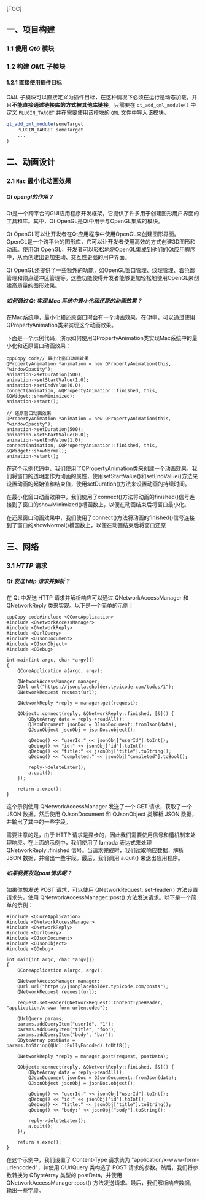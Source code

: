 [TOC]

## 一、项目构建

### 1.1 使用 *Qt6* 模块



### 1.2 构建 *QML* 子模块

#### 1.2.1 直接使用插件目标

*QML* 子模块可以直接定义为插件目标，在这种情况下必须在运行是动态加载，并且**不能直接通过链接库的方式被其他库链接**。只需要在 `qt_add_qml_module()` 中定义 `PLUGIN_TARGET` 并在需要使用该模块的 `QML` 文件中导入该模块。

```cmake
qt_add_qml_module(someTarget
    PLUGIN_TARGET someTarget
    ...
)
```

## 二、动画设计

### 2.1 `Mac` 最小化动画效果

##### Qt opengl的作用？

Qt是一个跨平台的GUI应用程序开发框架，它提供了许多用于创建图形用户界面的工具和库。其中，Qt OpenGL是Qt中用于与OpenGL集成的模块。

Qt OpenGL可以让开发者在Qt应用程序中使用OpenGL来创建图形界面。OpenGL是一个跨平台的图形库，它可以让开发者使用高效的方式创建3D图形和动画。使用Qt OpenGL，开发者可以轻松地将OpenGL集成到他们的Qt应用程序中，从而创建出更加生动、交互性更强的用户界面。

Qt OpenGL还提供了一些额外的功能，如OpenGL窗口管理、纹理管理、着色器管理和顶点缓冲区管理等。这些功能使得开发者能够更加轻松地使用OpenGL来创建高质量的图形效果。

##### 如何通过 Qt 实现 Mac 系统中最小化和还原的动画效果？

在Mac系统中，最小化和还原窗口时会有一个动画效果。在Qt中，可以通过使用QPropertyAnimation类来实现这个动画效果。

下面是一个示例代码，演示如何使用QPropertyAnimation类实现Mac系统中的最小化和还原窗口动画效果：

```
cppCopy code// 最小化窗口动画效果
QPropertyAnimation *animation = new QPropertyAnimation(this, "windowOpacity");
animation->setDuration(500);
animation->setStartValue(1.0);
animation->setEndValue(0.0);
connect(animation, &QPropertyAnimation::finished, this, &QWidget::showMinimized);
animation->start();

// 还原窗口动画效果
QPropertyAnimation *animation = new QPropertyAnimation(this, "windowOpacity");
animation->setDuration(500);
animation->setStartValue(0.0);
animation->setEndValue(1.0);
connect(animation, &QPropertyAnimation::finished, this, &QWidget::showNormal);
animation->start();
```

在这个示例代码中，我们使用了QPropertyAnimation类来创建一个动画效果。我们将窗口的透明度作为动画的属性，使用setStartValue()和setEndValue()方法来设置动画的起始值和结束值，使用setDuration()方法来设置动画的持续时间。

在最小化窗口动画效果中，我们使用了connect()方法将动画的finished()信号连接到了窗口的showMinimized()槽函数上，以便在动画结束后将窗口最小化。

在还原窗口动画效果中，我们使用了connect()方法将动画的finished()信号连接到了窗口的showNormal()槽函数上，以便在动画结束后将窗口还原

## 三、网络

### 3.1 *HTTP* 请求

##### Qt 发送 http 请求并解析？

在 Qt 中发送 HTTP 请求并解析响应可以通过 QNetworkAccessManager 和 QNetworkReply 类来实现。以下是一个简单的示例：

```
cppCopy code#include <QCoreApplication>
#include <QNetworkAccessManager>
#include <QNetworkReply>
#include <QUrlQuery>
#include <QJsonDocument>
#include <QJsonObject>
#include <QDebug>

int main(int argc, char *argv[])
{
    QCoreApplication a(argc, argv);

    QNetworkAccessManager manager;
    QUrl url("https://jsonplaceholder.typicode.com/todos/1");
    QNetworkRequest request(url);

    QNetworkReply *reply = manager.get(request);

    QObject::connect(reply, &QNetworkReply::finished, [&]() {
        QByteArray data = reply->readAll();
        QJsonDocument jsonDoc = QJsonDocument::fromJson(data);
        QJsonObject jsonObj = jsonDoc.object();

        qDebug() << "userId:" << jsonObj["userId"].toInt();
        qDebug() << "id:" << jsonObj["id"].toInt();
        qDebug() << "title:" << jsonObj["title"].toString();
        qDebug() << "completed:" << jsonObj["completed"].toBool();

        reply->deleteLater();
        a.quit();
    });

    return a.exec();
}
```

这个示例使用 QNetworkAccessManager 发送了一个 GET 请求，获取了一个 JSON 数据。然后使用 QJsonDocument 和 QJsonObject 类解析 JSON 数据，并输出了其中的一些字段。

需要注意的是，由于 HTTP 请求是异步的，因此我们需要使用信号和槽机制来处理响应。在上面的示例中，我们使用了 lambda 表达式来处理 QNetworkReply::finished 信号。当请求完成时，我们读取响应数据，解析 JSON 数据，并输出一些字段。最后，我们调用 a.quit() 来退出应用程序。

##### 如果我要发送post请求呢？

如果你想发送 POST 请求，可以使用 QNetworkRequest::setHeader() 方法设置请求头，使用 QNetworkAccessManager::post() 方法发送请求。以下是一个简单的示例：

```
#include <QCoreApplication>
#include <QNetworkAccessManager>
#include <QNetworkReply>
#include <QUrlQuery>
#include <QJsonDocument>
#include <QJsonObject>
#include <QDebug>

int main(int argc, char *argv[])
{
    QCoreApplication a(argc, argv);

    QNetworkAccessManager manager;
    QUrl url("https://jsonplaceholder.typicode.com/posts");
    QNetworkRequest request(url);

    request.setHeader(QNetworkRequest::ContentTypeHeader, "application/x-www-form-urlencoded");

    QUrlQuery params;
    params.addQueryItem("userId", "1");
    params.addQueryItem("title", "foo");
    params.addQueryItem("body", "bar");
    QByteArray postData = params.toString(QUrl::FullyEncoded).toUtf8();

    QNetworkReply *reply = manager.post(request, postData);

    QObject::connect(reply, &QNetworkReply::finished, [&]() {
        QByteArray data = reply->readAll();
        QJsonDocument jsonDoc = QJsonDocument::fromJson(data);
        QJsonObject jsonObj = jsonDoc.object();

        qDebug() << "userId:" << jsonObj["userId"].toInt();
        qDebug() << "id:" << jsonObj["id"].toInt();
        qDebug() << "title:" << jsonObj["title"].toString();
        qDebug() << "body:" << jsonObj["body"].toString();

        reply->deleteLater();
        a.quit();
    });

    return a.exec();
}
```

在这个示例中，我们设置了 Content-Type 请求头为 "application/x-www-form-urlencoded"，并使用 QUrlQuery 类构造了 POST 请求的参数。然后，我们将参数转换为 QByteArray 类型的 postData，并使用 QNetworkAccessManager::post() 方法发送请求。最后，我们解析响应数据，输出一些字段。